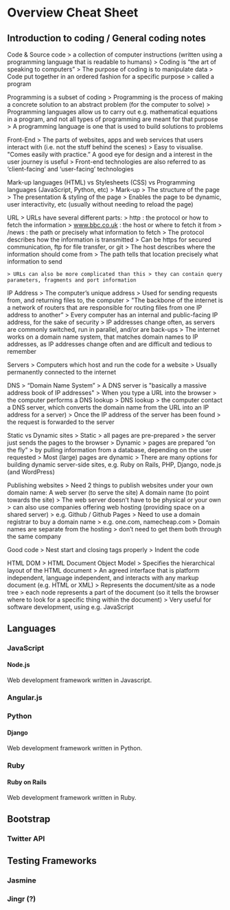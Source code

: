# Overview Cheat Sheet

## Introduction to coding / General coding notes
Code & Source code > a collection of computer instructions (written using a programming language that is readable to humans)
	> Coding is “the art of speaking to computers”
	> The purpose of coding is to manipulate data
	> Code put together in an ordered fashion for a specific purpose > called a program

Programming is a subset of coding
	> Programming is the process of making a concrete solution to an abstract problem (for the computer to solve)
	> Programming languages allow us to carry out e.g. mathematical equations in a program, and not all types of programming
	are meant for that purpose
	> A programming language is one that is used to build solutions to problems

Front-End
	> The parts of websites, apps and web services that users interact with (i.e. not the stuff behind the scenes)
	> Easy to visualise. "Comes easily with practice.” A good eye for design and a interest in the user journey is useful
	> Front-end technologies are also referred to as ‘client-facing’ and ‘user-facing’ technologies

Mark-up languages (HTML) vs Stylesheets (CSS) vs Programming languages (JavaScript, Python, etc)
	> Mark-up > The structure of the page
	> The presentation & styling of the page
	> Enables the page to be dynamic, user interactivity, etc (usually without needing to reload the page)

URL
	> URLs have several different parts:
		> http : the protocol or how to fetch the information
		> www.bbc.co.uk : the host or where to fetch it from
		> /news : the path or precisely what information to fetch
	> The protocol describes how the information is transmitted
		> Can be https for secured communication, ftp for file transfer, or git
	> The host describes where the information should come from
	> The path tells that location precisely what information to send

	> URLs can also be more complicated than this > they can contain query parameters, fragments and port information

IP Address
	> The computer’s unique address
	> Used for sending requests from, and returning files to, the computer
	> "The backbone of the internet is a network of routers that are responsible for routing files from one IP address to another”
	> Every computer has an internal and public-facing IP address, for the sake of security
	> IP addresses change often, as servers are commonly switched, run in parallel, and/or are back-ups
		> The internet works on a domain name system, that matches domain names to IP addresses, as IP addresses
		change often and are difficult and tedious to remember

Servers
	> Computers which host and run the code for a website
	> Usually permanently connected to the internet

DNS
	> “Domain Name System”
	> A DNS server is "basically a massive address book of IP addresses"
	> When you type a URL into the browser > the computer performs a DNS lookup
		> DNS lookup > the computer contact a DNS server, which converts the domain name from the URL into an IP
		address for a server)
		> Once the IP address of the server has been found > the request is forwarded to the server

Static vs Dynamic sites
	> Static > all pages are pre-prepared > the server just sends the pages to the browser
	> Dynamic > pages are prepared “on the fly” > by pulling information from a database, depending on the user requested
		> Most (large) pages are dynamic
		> There are many options for building dynamic server-side sites, e.g. Ruby on Rails, PHP, Django, node.js (and 			WordPress)

Publishing websites
	> Need 2 things to publish websites under your own domain name:
A web server (to serve the site)
A domain name (to point towards the site)
	> The web server doesn’t have to be physical or your own > can also use companies offering web hosting (providing space	on a shared server) > e.g. Github / Github Pages
	> Need to use a domain registrar to buy a domain name > e.g. one.com, namecheap.com
		> Domain names are separate from the hosting > don’t need to get them both through the same company

Good code
	> Nest start and closing tags properly
	> Indent the code

HTML DOM
	> HTML Document Object Model
	> Specifies the hierarchical layout of the HTML document
	> An agreed interface that is platform independent, language independent, and interacts with any markup document (e.g. HTML or XML)
	> Represents the document/site as a node tree > each node represents a part of the document (so it tells the browser where to look for a specific thing within the document)
	> Very useful for software development, using e.g. JavaScript

## Languages

### JavaScript

#### Node.js
Web development framework written in Javascript.

### Angular.js

### Python

#### Django
Web development framework written in Python.

### Ruby

#### Ruby on Rails
Web development framework written in Ruby.

## Bootstrap

### Twitter API

## Testing Frameworks

### Jasmine

### Jingr (?)
